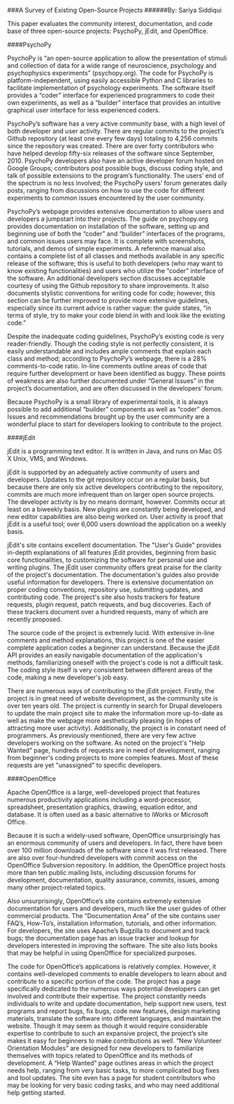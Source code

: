 ###A Survey of Existing Open-Source Projects
######By: Sariya Siddiqui

This paper evaluates the community interest, documentation, and code base of three open-source projects: PsychoPy, jEdit, and OpenOffice.

####PsychoPy

PsychoPy is “an open-source application to allow the presentation of stimuli and collection of data for a wide range of neuroscience, psychology and psychophysics experiments” (psychopy.org). The code for PsychoPy is platform-independent, using easily accessible Python and C libraries to facilitate implementation of psychology experiments. The software itself provides a “coder” interface for experienced programmers to code their own experiments, as well as a “builder” interface that provides an intuitive graphical user interface for less experienced coders. 

PsychoPy’s software has a very active community base, with a high level of both developer and user activity. There are regular commits to the project’s Github repository (at least one every few days) totaling to 4,256 commits since the repository was created. There are over forty contributors who have helped develop fifty-six releases of the software since September, 2010. PsychoPy developers also have an active developer forum hosted on Google Groups; contributors post possible bugs, discuss coding style, and talk of possible extensions to the program’s functionality. The users’ end of the spectrum is no less involved; the PsychoPy users’ forum generates daily posts, ranging from discussions on how to use the code for different experiments to common issues encountered by the user community. 

PsychoPy’s webpage provides extensive documentation to allow users and developers a jumpstart into their projects. The guide on psychopy.org provides documentation on installation of the software, setting up and beginning use of both the “coder” and “builder” interfaces of the programs, and common issues users may face. It is complete with screenshots, tutorials, and demos of simple experiments. A reference manual also contains a complete list of all classes and methods available in any specific release of the software; this is useful to both developers (who may want to know existing functionalities) and users who utilize the “coder” interface of the software. An additional developers section discusses acceptable courtesy of using the Github repository to share improvements. It also documents stylistic conventions for writing code for code; however, this section can be further improved to provide more extensive guidelines, especially since its current advice is rather vague: the guide states, “in terms of style, try to make your code blend in with and look like the existing code.” 

Despite the inadequate coding guidelines, PsychoPy’s existing code is very reader-friendly. Though the coding style is not perfectly consistent, it is easily understandable and includes ample comments that explain each class and method; according to PsychoPy’s webpage, there is a 28% comments-to-code ratio. In-line comments outline areas of code that require further development or have been identified as buggy. These points of weakness are also further documented under “General Issues” in the project’s documentation, and are often discussed in the developers’ forum.

Because PsychoPy is a small library of experimental tools, it is always possible to add additional “builder” components as well as “coder” demos. Issues and recommendations brought up by the user community are a wonderful place to start for developers looking to contribute to the project.

####jEdit

jEdit is a programming text editor. It is written in Java, and runs on Mac OS X Unix, VMS, and Windows.

jEdit is supported by an adequately active community of users and developers. Updates to the git repository occur on a regular basis, but because there are only six active developers contributing to the repository, commits are much more infrequent than on larger open source projects. The developer activity is by no means dormant, however. Commits occur at least on a biweekly basis. New plugins are constantly being developed, and new editor capabilities are also being worked on. User activity is proof that jEdit is a useful tool; over 6,000 users download the application on a weekly basis. 

jEdit's site contains excellent documentation. The "User's Guide" provides in-depth explanations of all features jEdit provides, beginning from basic core functionalities, to  customizing the software for personal use and writing plugins. The jEdit user community offers great praise for the clarity of the project's documentation. The documentation's guides also provide useful information for developers. There is extensive documentation on proper coding conventions, repository use, submitting updates, and contributing code. The project's site also hosts trackers for feature requests, plugin request, patch requests, and bug discoveries. Each of these trackers document over a hundred requests, many of which are recently proposed.

The source code of the project is extremely lucid. With extensive in-line comments and method explanations, this project is one of the easier complete application codes a beginner can understand. Because the jEdit API provides an easily navigable documentation of the application's methods, familiarizing oneself with the project's code is not a difficult task. The coding style itself is very consistent between different areas of the code, making a new developer's job easy.

There are numerous ways of contributing to the jEdit project. Firstly, the project is in great need of website development, as the community site is over ten years old. The project is currently in search for Drupal developers to update the main project site to make the information more up-to-date as well as make the webpage more aesthetically pleasing (in hopes of attracting more user activity). Additionally, the project is in constant need of programmers. As previously mentioned, there are very few active developers working on the software. As noted on the project's "Help Wanted" page, hundreds of requests are in need of development, ranging from beginner's coding projects to more complex features. Most of these requests are yet "unassigned" to specific developers. 


####OpenOffice

Apache OpenOffice is a large, well-developed project that features numerous productivity applications including a word-processor, spreadsheet, presentation graphics, drawing, equation editor, and database. It is often used as a basic alternative to iWorks or Microsoft Office. 

Because it is such a widely-used software, OpenOffice unsurprisingly has an enormous community of users and developers. In fact, there have been over 100 million downloads of the software since it was first released. There are also over four-hundred developers with commit access on the OpenOffice Subversion repository. In addition, the OpenOffice project hosts more than ten public mailing lists, including discussion forums for development, documentation, quality assurance, commits, issues, among many other project-related topics. 

Also unsurprisingly, OpenOffice’s site contains extremely extensive documentation for users and developers, much like the user guides of other commercial products. The “Documentation Area” of the site contains user FAQ’s, How-To’s, installation information, tutorials, and other information. For developers, the site uses Apache’s Bugzilla to document and track bugs; the documentation page has an issue tracker and lookup for developers interested in improving the software. The site also lists books that may be helpful in using OpenOffice for specialized purposes. 

The code for OpenOffice’s applications is relatively complex. However, it contains well-developed comments to enable developers to learn about and contribute to a specific portion of the code. The project has a page specifically dedicated to the numerous ways potential developers can get involved and contribute their expertise. The project constantly needs individuals to write and update documentation, help support new users, test programs and report bugs, fix bugs, code new features, design marketing materials, translate the software into different languages, and maintain the website. Though it may seem as though it would require considerable expertise to contribute to such an expansive project, the project’s site makes it easy for beginners to make contributions as well. “New Volunteer Orientation Modules” are designed for new developers to familiarize themselves with topics related to OpenOffice and its methods of development. A “Help Wanted” page outlines areas in which the project needs help, ranging from very basic tasks, to more complicated bug fixes and tool updates. The site even has a page for student contributors who may be looking for very basic coding tasks, and who may need additional help getting started. 
